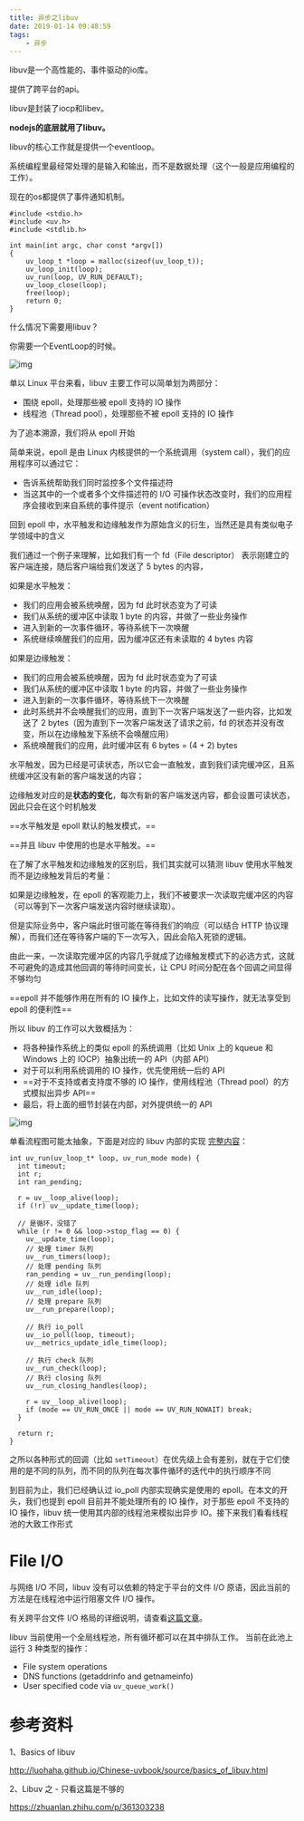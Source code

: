 ```yaml
---
title: 异步之libuv
date: 2019-01-14 09:48:59
tags:
	- 异步
---
```




libuv是一个高性能的、事件驱动的io库。

提供了跨平台的api。

libuv是封装了iocp和libev。

**nodejs的底层就用了libuv。**

libuv的核心工作就是提供一个eventloop。



系统编程里最经常处理的是输入和输出，而不是数据处理（这个一般是应用编程的工作）。

现在的os都提供了事件通知机制。

```
#include <stdio.h>
#include <uv.h>
#include <stdlib.h>

int main(int argc, char const *argv[])
{
    uv_loop_t *loop = malloc(sizeof(uv_loop_t));
    uv_loop_init(loop);
    uv_run(loop, UV_RUN_DEFAULT);
    uv_loop_close(loop);
    free(loop);
    return 0;
}
```



什么情况下需要用libuv？

你需要一个EventLoop的时候。





![img](images/random_name/v2-e79e4fa61877a6cb5eebb9bba7fb96cb_720w.webp)

单以 Linux 平台来看，libuv 主要工作可以简单划为两部分：

- 围绕 epoll，处理那些被 epoll 支持的 IO 操作
- 线程池（Thread pool），处理那些不被 epoll 支持的 IO 操作



为了追本溯源，我们将从 epoll 开始

简单来说，epoll 是由 Linux 内核提供的一个系统调用（system call），我们的应用程序可以通过它：

- 告诉系统帮助我们同时监控多个文件描述符
- 当这其中的一个或者多个文件描述符的 I/O 可操作状态改变时，我们的应用程序会接收到来自系统的事件提示（event notification）



回到 epoll 中，水平触发和边缘触发作为原始含义的衍生，当然还是具有类似电子学领域中的含义

我们通过一个例子来理解，比如我们有一个 fd（File descriptor） 表示刚建立的客户端连接，随后客户端给我们发送了 5 bytes 的内容，

如果是水平触发：

- 我们的应用会被系统唤醒，因为 fd 此时状态变为了可读
- 我们从系统的缓冲区中读取 1 byte 的内容，并做了一些业务操作
- 进入到新的一次事件循环，等待系统下一次唤醒
- 系统继续唤醒我们的应用，因为缓冲区还有未读取的 4 bytes 内容

如果是边缘触发：

- 我们的应用会被系统唤醒，因为 fd 此时状态变为了可读
- 我们从系统的缓冲区中读取 1 byte 的内容，并做了一些业务操作
- 进入到新的一次事件循环，等待系统下一次唤醒
- 此时系统并不会唤醒我们的应用，直到下一次客户端发送了一些内容，比如发送了 2 bytes（因为直到下一次客户端发送了请求之前，fd 的状态并没有改变，所以在边缘触发下系统不会唤醒应用）
- 系统唤醒我们的应用，此时缓冲区有 6 bytes = (4 + 2) bytes



水平触发，因为已经是可读状态，所以它会一直触发，直到我们读完缓冲区，且系统缓冲区没有新的客户端发送的内容；

边缘触发对应的是**状态的变化**，每次有新的客户端发送内容，都会设置可读状态，因此只会在这个时机触发



==水平触发是 epoll 默认的触发模式，==

==并且 libuv 中使用的也是水平触发。==

在了解了水平触发和边缘触发的区别后，我们其实就可以猜测 libuv 使用水平触发而不是边缘触发背后的考量：

如果是边缘触发，在 epoll 的客观能力上，我们不被要求一次读取完缓冲区的内容（可以等到下一次客户端发送内容时继续读取）。

但是实际业务中，客户端此时很可能在等待我们的响应（可以结合 HTTP 协议理解），而我们还在等待客户端的下一次写入，因此会陷入死锁的逻辑。

由此一来，一次读取完缓冲区的内容几乎就成了边缘触发模式下的必选方式，这就不可避免的造成其他回调的等待时间变长，让 CPU 时间分配在各个回调之间显得不够均匀





==epoll 并不能够作用在所有的 IO 操作上，比如文件的读写操作，就无法享受到 epoll 的便利性==

所以 libuv 的工作可以大致概括为：

- 将各种操作系统上的类似 epoll 的系统调用（比如 Unix 上的 kqueue 和 Windows 上的 IOCP）抽象出统一的 API（内部 API）
- 对于可以利用系统调用的 IO 操作，优先使用统一后的 API
- ==对于不支持或者支持度不够的 IO 操作，使用线程池（Thread pool）的方式模拟出异步 API==
- 最后，将上面的细节封装在内部，对外提供统一的 API





![img](images/random_name/v2-cf0de3817e3d4db037e4b05b5c291074_720w.webp)

单看流程图可能太抽象，下面是对应的 libuv 内部的实现 [完整内容](https://link.zhihu.com/?target=https%3A//github.com/libuv/libuv/blob/v1.x/src/unix/core.c%23L365)：

```text
int uv_run(uv_loop_t* loop, uv_run_mode mode) {
  int timeout;
  int r;
  int ran_pending;

  r = uv__loop_alive(loop);
  if (!r) uv__update_time(loop);

  // 是循环，没错了
  while (r != 0 && loop->stop_flag == 0) {
    uv__update_time(loop);
    // 处理 timer 队列
    uv__run_timers(loop);
    // 处理 pending 队列
    ran_pending = uv__run_pending(loop);
    // 处理 idle 队列
    uv__run_idle(loop);
    // 处理 prepare 队列
    uv__run_prepare(loop);

    // 执行 io_poll
    uv__io_poll(loop, timeout);
    uv__metrics_update_idle_time(loop);

    // 执行 check 队列
    uv__run_check(loop);
    // 执行 closing 队列
    uv__run_closing_handles(loop);

    r = uv__loop_alive(loop);
    if (mode == UV_RUN_ONCE || mode == UV_RUN_NOWAIT) break;
  }

  return r;
}
```

之所以各种形式的回调（比如 `setTimeout`）在优先级上会有差别，就在于它们使用的是不同的队列，而不同的队列在每次事件循环的迭代中的执行顺序不同



到目前为止，我们已经确认过 io_poll 内部实现确实是使用的 epoll。在本文的开头，我们也提到 epoll 目前并不能处理所有的 IO 操作，对于那些 epoll 不支持的 IO 操作，libuv 统一使用其内部的线程池来模拟出异步 IO。接下来我们看看线程池的大致工作形式



# File I/O

与网络 I/O 不同，libuv 没有可以依赖的特定于平台的文件 I/O 原语，因此当前的方法是在线程池中运行阻塞文件 I/O 操作。

有关跨平台文件 I/O 格局的详细说明，请查看[这篇文章](https://link.zhihu.com/?target=https%3A//blog.libtorrent.org/2012/10/asynchronous-disk-io/)。

libuv 当前使用一个全局线程池，所有循环都可以在其中排队工作。 当前在此池上运行 3 种类型的操作：

- File system operations
- DNS functions (getaddrinfo and getnameinfo)
- User specified code via `uv_queue_work()`



# 参考资料

1、Basics of libuv

http://luohaha.github.io/Chinese-uvbook/source/basics_of_libuv.html

2、Libuv 之 - 只看这篇是不够的

https://zhuanlan.zhihu.com/p/361303238